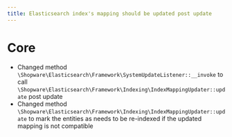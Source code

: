 ```yaml
---
title: Elasticsearch index's mapping should be updated post update
---
```

# Core
* Changed method `\Shopware\Elasticsearch\Framework\SystemUpdateListener::__invoke` to call `\Shopware\Elasticsearch\Framework\Indexing\IndexMappingUpdater::update` post update
* Changed method `\Shopware\Elasticsearch\Framework\Indexing\IndexMappingUpdater::update` to mark the entities as needs to be re-indexed if the updated mapping is not compatible
